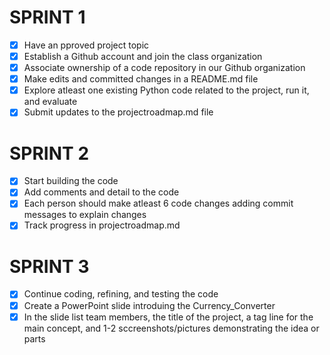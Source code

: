 # SPRINT 1
- [x] Have an pproved project topic
- [x] Establish a Github account and join the class organization
- [x] Associate ownership of a code repository in our Github organization
- [x] Make edits and committed changes in a README.md file
- [x] Explore atleast one existing Python code related to the project, run it, and evaluate
- [x] Submit updates to the projectroadmap.md file
# SPRINT 2
- [x] Start building the code
- [x] Add comments and detail to the code
- [x] Each person should make atleast 6 code changes adding commit messages to explain changes
- [x] Track progress in projectroadmap.md
# SPRINT 3
- [x] Continue coding, refining, and testing the code
- [x] Create a PowerPoint slide introduing the Currency_Converter
- [x] In the slide list team members, the title of the project, a tag line for the main concept, and 1-2 sccreenshots/pictures demonstrating the idea or parts
